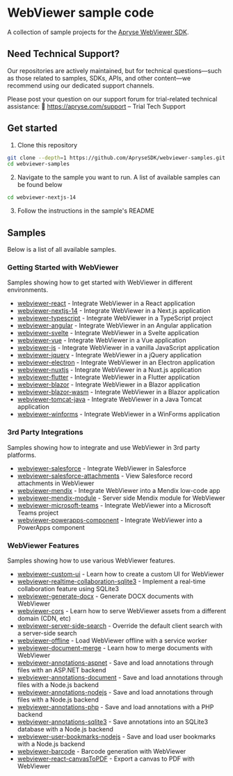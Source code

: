 # WebViewer sample code

A collection of sample projects for the [Apryse WebViewer SDK](https://apryse.com/products/webviewer).

## Need Technical Support?

Our repositories are actively maintained, but for technical questions—such as those related to samples, SDKs, APIs, and other content—we recommend using our dedicated support channels.

Please post your question on our support forum for trial-related technical assistance:
🔗 https://apryse.com/support – Trial Tech Support

## Get started

1. Clone this repository

```bash
git clone --depth=1 https://github.com/ApryseSDK/webviewer-samples.git
cd webviewer-samples
```

2. Navigate to the sample you want to run. A list of available samples can be found below

```bash
cd webviewer-nextjs-14
```

3. Follow the instructions in the sample's README

## Samples

Below is a list of all available samples.

### Getting Started with WebViewer
Samples showing how to get started with WebViewer in different environments.

- [webviewer-react](./webviewer-react) - Integrate WebViewer in a React application
- [webviewer-nextjs-14](./webviewer-nextjs-14) - Integrate WebViewer in a Next.js application
- [webviewer-typescript](./webviewer-typescript) - Integrate WebViewer in a TypeScript project
- [webviewer-angular](./webviewer-angular) - Integrate WebViewer in an Angular application
- [webviewer-svelte](./webviewer-svelte) - Integrate WebViewer in a Svelte application
- [webviewer-vue](./webviewer-vue) - Integrate WebViewer in a Vue application
- [webviewer-js](./webviewer-js) - Integrate WebViewer in a vanilla JavaScript application
- [webviewer-jquery](./webviewer-jquery) - Integrate WebViewer in a jQuery application
- [webviewer-electron](./webviewer-electron) - Integrate WebViewer in an Electron application
- [webviewer-nuxtjs](./webviewer-nuxtjs) - Integrate WebViewer in a Nuxt.js application
- [webviewer-flutter](./webviewer-flutter) - Integrate WebViewer in a Flutter application
- [webviewer-blazor](./webviewer-blazor) - Integrate WebViewer in a Blazor application
- [webviewer-blazor-wasm](./webviewer-blazor-wasm) - Integrate WebViewer in a Blazor application
- [webviewer-tomcat-java](./webviewer-tomcat-java) - Integrate WebViewer in a Java Tomcat application
- [webviewer-winforms](./webviewer-winforms) - Integrate WebViewer in a WinForms application

### 3rd Party Integrations
Samples showing how to integrate and use WebViewer in 3rd party platforms.

- [webviewer-salesforce](./webviewer-salesforce) - Integrate WebViewer in Salesforce
- [webviewer-salesforce-attachments](./webviewer-salesforce-attachments) - View Salesforce record attachments in WebViewer
- [webviewer-mendix](./webviewer-mendix) - Integrate WebViewer into a Mendix low-code app
- [webviewer-mendix-module](./webviewer-mendix-module) - Server side Mendix module for WebViewer
- [webviewer-microsoft-teams](./webviewer-microsoft-teams) - Integrate WebViewer into a Microsoft Teams project
- [webviewer-powerapps-component](./webviewer-powerapps-component) - Integrate WebViewer into a PowerApps component

### WebViewer Features
Samples showing how to use various WebViewer features.

- [webviewer-custom-ui](./webviewer-custom-ui) - Learn how to create a custom UI for WebViewer
- [webviewer-realtime-collaboration-sqlite3](./webviewer-realtime-collaboration-sqlite3) - Implement a real-time collaboration feature using SQLite3
- [webviewer-generate-docx](./webviewer-generate-docx) - Generate DOCX documents with WebViewer
- [webviewer-cors](./webviewer-cors) - Learn how to serve WebViewer assets from a different domain (CDN, etc)
- [webviewer-server-side-search](./webviewer-server-side-search) - Override the default client search with a server-side search
- [webviewer-offline](./webviewer-offline) - Load WebViewer offline with a service worker
- [webviewer-document-merge](./webviewer-document-merge) - Learn how to merge documents with WebViewer
- [webviewer-annotations-aspnet](./webviewer-annotations-aspnet) - Save and load annotations through files with an ASP.NET backend
- [webviewer-annotations-document](./webviewer-annotations-document) - Save and load annotations through files with a Node.js backend
- [webviewer-annotations-nodejs](./webviewer-annotations-nodejs) - Save and load annotations through files with a Node.js backend
- [webviewer-annotations-php](./webviewer-annotations-php) - Save and load annotations with a PHP backend
- [webviewer-annotations-sqlite3](./webviewer-annotations-sqlite3) - Save annotations into an SQLite3 database with a Node.js backend
- [webviewer-user-bookmarks-nodejs](./webviewer-user-bookmarks-nodejs) - Save and load user bookmarks with a Node.js backend
- [webviewer-barcode](./webviewer-barcode) - Barcode generation with WebViewer
- [webviewer-react-canvasToPDF](./webviewer-react-canvasToPDF) - Export a canvas to PDF with WebViewer

